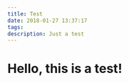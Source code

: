 ```yaml
---
title: Test
date: 2018-01-27 13:37:17
tags:
description: Just a test
---
```

# Hello, this is a test!

